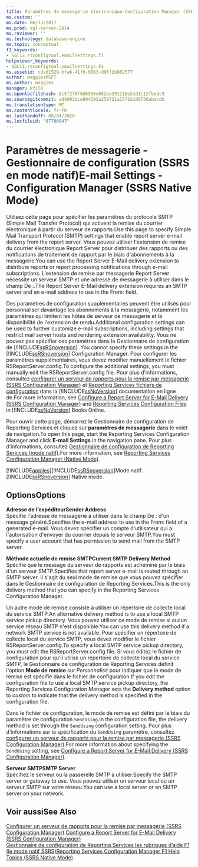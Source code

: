 ```yaml
---
title: Paramètres de messagerie électronique-Configuration Manager (SSRS en mode natif) | Microsoft Docs
ms.custom: ''
ms.date: 06/13/2017
ms.prod: sql-server-2014
ms.reviewer: ''
ms.technology: database-engine
ms.topic: conceptual
f1_keywords:
- sql12.rsconfigtool.emailsettings.f1
helpviewer_keywords:
- SQL11.rsconfigtool.emailsettings.F1
ms.assetid: cdad1529-bfa6-41fb-9863-d9ff1b802577
author: maggiesMSFT
ms.author: maggies
manager: kfile
ms.openlocfilehash: 8c5f276f8d6566e052ee291118eb1d1c12fbddc9
ms.sourcegitcommit: ad4d92dce894592a259721a1571b1d8736abacdb
ms.translationtype: MT
ms.contentlocale: fr-FR
ms.lasthandoff: 08/04/2020
ms.locfileid: "87700847"
---
```

# <a name="e-mail-settings---configuration-manager-ssrs-native-mode"></a><span data-ttu-id="0851c-102">Paramètres de messagerie - Gestionnaire de configuration (SSRS en mode natif)</span><span class="sxs-lookup"><span data-stu-id="0851c-102">E-mail Settings - Configuration Manager (SSRS Native Mode)</span></span>
  <span data-ttu-id="0851c-103">Utilisez cette page pour spécifier les paramètres du protocole SMTP (Simple Mail Transfer Protocol) qui activent la remise du courrier électronique à partir du serveur de rapports.</span><span class="sxs-lookup"><span data-stu-id="0851c-103">Use this page to specify Simple Mail Transport Protocol (SMTP) settings that enable report server e-mail delivery from the report server.</span></span> <span data-ttu-id="0851c-104">Vous pouvez utiliser l'extension de remise du courrier électronique Report Server pour distribuer des rapports ou des notifications de traitement de rapport par le biais d'abonnements à la messagerie.</span><span class="sxs-lookup"><span data-stu-id="0851c-104">You can use the Report Server E-Mail delivery extension to distribute reports or report processing notifications through e-mail subscriptions.</span></span> <span data-ttu-id="0851c-105">L'extension de remise par messagerie Report Server nécessite un serveur SMTP et une adresse de messagerie à utiliser dans le champ De :.</span><span class="sxs-lookup"><span data-stu-id="0851c-105">The Report Server E-Mail delivery extension requires an SMTP server and an e-mail address to use in the From: field.</span></span>  
  
 <span data-ttu-id="0851c-106">Des paramètres de configuration supplémentaires peuvent être utilisés pour personnaliser davantage les abonnements à la messagerie, notamment les paramètres qui limitent les hôtes de serveur de messagerie et la disponibilité de l'extension de rendu.</span><span class="sxs-lookup"><span data-stu-id="0851c-106">Additional configuration settings can be used to further customize e-mail subscriptions, including settings that restrict mail server hosts and rendering extension availability.</span></span> <span data-ttu-id="0851c-107">Vous ne pouvez pas spécifier ces paramètres dans le Gestionnaire de configuration de [!INCLUDE[ssRSnoversion](../../includes/ssrsnoversion-md.md)] .</span><span class="sxs-lookup"><span data-stu-id="0851c-107">You cannot specify these settings in the [!INCLUDE[ssRSnoversion](../../includes/ssrsnoversion-md.md)] Configuration Manager.</span></span> <span data-ttu-id="0851c-108">Pour configurer les paramètres supplémentaires, vous devez modifier manuellement le fichier RSReportServer.config.</span><span class="sxs-lookup"><span data-stu-id="0851c-108">To configure the additional settings, you must manually edit the RSReportServer.config file.</span></span> <span data-ttu-id="0851c-109">Pour plus d’informations, consultez [configurer un serveur de rapports pour la remise par messagerie &#40;SSRS Configuration Manager&#41;](../../sql-server/install/configure-a-report-server-for-e-mail-delivery-ssrs-configuration-manager.md) et [Reporting Services fichiers de configuration](../report-server/reporting-services-configuration-files.md) dans la [!INCLUDE[ssNoVersion](../../includes/ssnoversion-md.md)] documentation en ligne de.</span><span class="sxs-lookup"><span data-stu-id="0851c-109">For more information, see [Configure a Report Server for E-Mail Delivery &#40;SSRS Configuration Manager&#41;](../../sql-server/install/configure-a-report-server-for-e-mail-delivery-ssrs-configuration-manager.md) and [Reporting Services Configuration Files](../report-server/reporting-services-configuration-files.md) in [!INCLUDE[ssNoVersion](../../includes/ssnoversion-md.md)] Books Online.</span></span>  
  
 <span data-ttu-id="0851c-110">Pour ouvrir cette page, démarrez le Gestionnaire de configuration de Reporting Services et cliquez sur **paramètres de messagerie** dans le volet de navigation.</span><span class="sxs-lookup"><span data-stu-id="0851c-110">To open this page, start the Reporting Services Configuration Manager and click **E-mail Settings** in the navigation pane.</span></span> <span data-ttu-id="0851c-111">Pour plus d’informations, consultez [Gestionnaire de configuration de Reporting Services &#40;mode natif&#41;](../../sql-server/install/reporting-services-configuration-manager-native-mode.md).</span><span class="sxs-lookup"><span data-stu-id="0851c-111">For more information, see [Reporting Services Configuration Manager &#40;Native Mode&#41;](../../sql-server/install/reporting-services-configuration-manager-native-mode.md).</span></span>  
  
 [!INCLUDE[applies](../../includes/applies-md.md)]<span data-ttu-id="0851c-112">[!INCLUDE[ssRSnoversion](../../includes/ssrsnoversion-md.md)]Mode natif.</span><span class="sxs-lookup"><span data-stu-id="0851c-112">[!INCLUDE[ssRSnoversion](../../includes/ssrsnoversion-md.md)] Native mode.</span></span>  
  
## <a name="options"></a><span data-ttu-id="0851c-113">Options</span><span class="sxs-lookup"><span data-stu-id="0851c-113">Options</span></span>  
 <span data-ttu-id="0851c-114">**Adresse de l’expéditeur**</span><span class="sxs-lookup"><span data-stu-id="0851c-114">**Sender Address**</span></span>  
 <span data-ttu-id="0851c-115">Spécifie l'adresse de messagerie à utiliser dans le champ De : d'un message généré.</span><span class="sxs-lookup"><span data-stu-id="0851c-115">Specifies the e-mail address to use in the From: field of a generated e-mail.</span></span> <span data-ttu-id="0851c-116">Vous devez spécifier un compte d'utilisateur qui a l'autorisation d'envoyer du courrier depuis le serveur SMTP.</span><span class="sxs-lookup"><span data-stu-id="0851c-116">You must specify a user account that has permission to send mail from the SMTP server.</span></span>  
  
 <span data-ttu-id="0851c-117">**Méthode actuelle de remise SMTP**</span><span class="sxs-lookup"><span data-stu-id="0851c-117">**Current SMTP Delivery Method**</span></span>  
 <span data-ttu-id="0851c-118">Spécifie que le message du serveur de rapports est acheminé par le biais d'un serveur SMTP.</span><span class="sxs-lookup"><span data-stu-id="0851c-118">Specifies that report server e-mail is routed through an SMTP server.</span></span> <span data-ttu-id="0851c-119">Il s'agit du seul mode de remise que vous pouvez spécifier dans le Gestionnaire de configuration de Reporting Services.</span><span class="sxs-lookup"><span data-stu-id="0851c-119">This is the only delivery method that you can specify in the Reporting Services Configuration Manager.</span></span>  
  
 <span data-ttu-id="0851c-120">Un autre mode de remise consiste à utiliser un répertoire de collecte local du service SMTP.</span><span class="sxs-lookup"><span data-stu-id="0851c-120">An alternative delivery method is to use a local SMTP service pickup directory.</span></span> <span data-ttu-id="0851c-121">Vous pouvez utiliser ce mode de remise si aucun service réseau SMTP n'est disponible.</span><span class="sxs-lookup"><span data-stu-id="0851c-121">You can use this delivery method if a network SMTP service is not available.</span></span> <span data-ttu-id="0851c-122">Pour spécifier un répertoire de collecte local du service SMTP, vous devez modifier le fichier RSReportServer.config.</span><span class="sxs-lookup"><span data-stu-id="0851c-122">To specify a local SMTP service pickup directory, you must edit the RSReportServer.config file.</span></span> <span data-ttu-id="0851c-123">Si vous éditez le fichier de configuration pour qu'il utilise un répertoire de collecte local du service SMTP, le Gestionnaire de configuration de Reporting Services définit l'option **Mode de remise** sur *Personnalisé* pour indiquer que le mode de remise est spécifié dans le fichier de configuration.</span><span class="sxs-lookup"><span data-stu-id="0851c-123">If you edit the configuration file to use a local SMTP service pickup directory, the Reporting Services Configuration Manager sets the **Delivery method** option to *custom* to indicate that the delivery method is specified in the configuration file.</span></span>  
  
 <span data-ttu-id="0851c-124">Dans le fichier de configuration, le mode de remise est défini par le biais du paramètre de configuration `SendUsing`.</span><span class="sxs-lookup"><span data-stu-id="0851c-124">In the configuration file, the delivery method is set through the `SendUsing` configuration setting.</span></span> <span data-ttu-id="0851c-125">Pour plus d’informations sur la spécification du `SendUsing` paramètre, consultez [configurer un serveur de rapports pour la remise par messagerie &#40;SSRS Configuration Manager&#41;](../../sql-server/install/configure-a-report-server-for-e-mail-delivery-ssrs-configuration-manager.md).</span><span class="sxs-lookup"><span data-stu-id="0851c-125">For more information about specifying the `SendUsing` setting, see [Configure a Report Server for E-Mail Delivery &#40;SSRS Configuration Manager&#41;](../../sql-server/install/configure-a-report-server-for-e-mail-delivery-ssrs-configuration-manager.md).</span></span>  
  
 <span data-ttu-id="0851c-126">**Serveur SMTP**</span><span class="sxs-lookup"><span data-stu-id="0851c-126">**SMTP Server**</span></span>  
 <span data-ttu-id="0851c-127">Spécifiez le serveur ou la passerelle SMTP à utiliser.</span><span class="sxs-lookup"><span data-stu-id="0851c-127">Specify the SMTP server or gateway to use.</span></span> <span data-ttu-id="0851c-128">Vous pouvez utiliser un serveur local ou un serveur SMTP sur votre réseau.</span><span class="sxs-lookup"><span data-stu-id="0851c-128">You can use a local server or an SMTP server on your network.</span></span>  
  
## <a name="see-also"></a><span data-ttu-id="0851c-129">Voir aussi</span><span class="sxs-lookup"><span data-stu-id="0851c-129">See Also</span></span>  
 <span data-ttu-id="0851c-130">[Configurer un serveur de rapports pour la remise par messagerie &#40;SSRS Configuration Manager&#41;](../../sql-server/install/configure-a-report-server-for-e-mail-delivery-ssrs-configuration-manager.md) </span><span class="sxs-lookup"><span data-stu-id="0851c-130">[Configure a Report Server for E-Mail Delivery &#40;SSRS Configuration Manager&#41;](../../sql-server/install/configure-a-report-server-for-e-mail-delivery-ssrs-configuration-manager.md) </span></span>  
 [<span data-ttu-id="0851c-131">Gestionnaire de configuration de Reporting Services les rubriques d’aide F1 &#40;le mode natif SSRS&#41;</span><span class="sxs-lookup"><span data-stu-id="0851c-131">Reporting Services Configuration Manager F1 Help Topics &#40;SSRS Native Mode&#41;</span></span>](../../sql-server/install/reporting-services-configuration-manager-f1-help-topics-ssrs-native-mode.md)  
  
  
